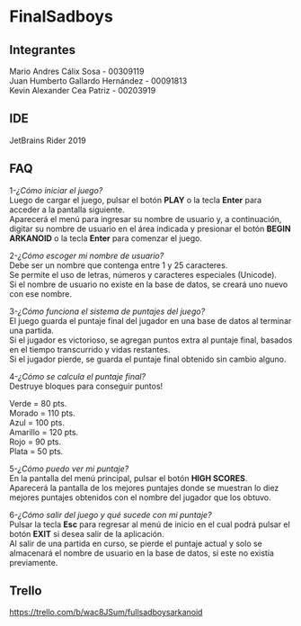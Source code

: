 # FinalSadboys

## Integrantes

Mario Andres Cálix Sosa - 00309119  
Juan Humberto Gallardo Hernández - 00091813  
Kevin Alexander Cea Patriz - 00203919

## IDE

JetBrains Rider 2019

## FAQ

1-*¿Cómo iniciar el juego?*  
Luego de cargar el juego, pulsar el botón **PLAY** o la tecla **Enter** para acceder a la pantalla siguiente.   
Aparecerá el menú para ingresar su nombre de usuario y, a continuación, digitar su nombre de usuario en el área indicada y presionar el botón **BEGIN ARKANOID** o la tecla **Enter** para comenzar el juego.

2-*¿Cómo escoger mi nombre de usuario?*  
Debe ser un nombre que contenga entre 1 y 25 caracteres.  
Se permite el uso de letras, números y caracteres especiales (Unicode).  
Si el nombre de usuario no existe en la base de datos, se creará uno nuevo con ese nombre.

3-*¿Cómo funciona el sistema de puntajes del juego?*  
El juego guarda el puntaje final del jugador en una base de datos al terminar una partida.  
Si el jugador es victorioso, se agregan puntos extra al puntaje final, basados en el tiempo transcurrido y vidas restantes.   
Si el jugador pierde, se guarda el puntaje final obtenido sin cambio alguno.

4-*¿Cómo se calcula el puntaje final?*  
Destruye bloques para conseguir puntos!

Verde = 80 pts.  
Morado = 110 pts.  
Azul = 100 pts.  
Amarillo = 120 pts.  
Rojo = 90 pts.  
Plata = 50 pts.  

5-*¿Cómo puedo ver mi puntaje?*  
En la pantalla del menú principal, pulsar el botón **HIGH SCORES**.  
Aparecerá la pantalla de los mejores puntajes donde se muestran lo diez mejores puntajes obtenidos con el nombre del jugador que los obtuvo.

6-*¿Cómo salir del juego y qué sucede con mi puntaje?*  
Pulsar la tecla **Esc** para regresar al menú de inicio en el cual podrá pulsar el botón **EXIT** si desea salir de la aplicación.  
Al salir de una partida en curso, se pierde el puntaje actual y solo se almacenará el nombre de usuario en la base de datos, si este no existía previamente.

## Trello

https://trello.com/b/wac8JSum/fullsadboysarkanoid